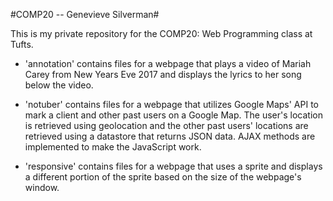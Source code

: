 #COMP20 -- Genevieve Silverman#

This is my private repository for the COMP20: Web Programming class at Tufts.

* 'annotation' contains files for a webpage that plays a video of Mariah
Carey from New Years Eve 2017 and displays the lyrics to her song below the
video.

* 'notuber' contains files for a webpage that utilizes Google Maps' API to mark
a client and other past users on a Google Map. The user's location is retrieved
using geolocation and the other past users' locations are retrieved using
a datastore that returns JSON data. AJAX methods are implemented to make
the JavaScript work.

* 'responsive' contains files for a webpage that uses a sprite and displays
a different portion of the sprite based on the size of the webpage's window.
